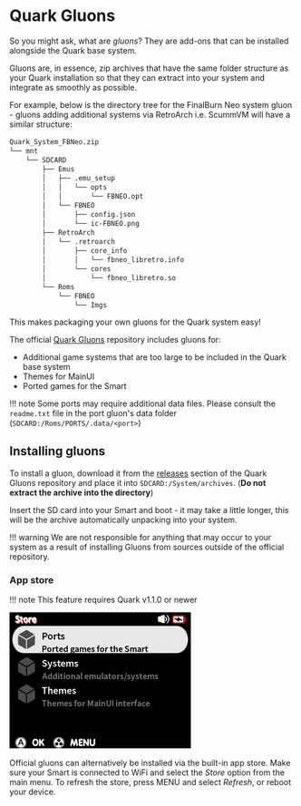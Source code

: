 # Quark Gluons

So you might ask, what are *gluons*? They are add-ons that can be installed alongside the Quark base system.

Gluons are, in essence, zip archives that have the same folder structure as your Quark installation so that they can extract into your system and integrate as smoothly as possible.

For example, below is the directory tree for the FinalBurn Neo system gluon - gluons adding additional systems via RetroArch i.e. ScummVM will have a similar structure:

```
Quark_System_FBNeo.zip
└── mnt
    └── SDCARD
        ├── Emus
        │   ├── .emu_setup
        │   │   └── opts
        │   │       └── FBNEO.opt
        │   └── FBNEO
        │       ├── config.json
        │       └── ic-FBNEO.png
        ├── RetroArch
        │   └── .retroarch
        │       ├── core_info
        │       │   └── fbneo_libretro.info
        │       └── cores
        │           └── fbneo_libretro.so
        └── Roms
            └── FBNEO
                └── Imgs
```

This makes packaging your own gluons for the Quark system easy!

The official [Quark Gluons](https://github.com/cobaltgit/Quark-Gluons) repository includes gluons for:

* Additional game systems that are too large to be included in the Quark base system
* Themes for MainUI
* Ported games for the Smart

!!! note
    Some ports may require additional data files. Please consult the `readme.txt` file in the port gluon's data folder (`SDCARD:/Roms/PORTS/.data/<port>`)

## Installing gluons

To install a gluon, download it from the [releases](https://github.com/cobaltgit/Quark-Gluons/releases) section of the Quark Gluons repository and place it into `SDCARD:/System/archives`. (**Do not extract the archive into the directory**)

Insert the SD card into your Smart and boot - it may take a little longer, this will be the archive automatically unpacking into your system.

!!! warning
    We are not responsible for anything that may occur to your system as a result of installing Gluons from sources outside of the official repository.

### App store

!!! note
    This feature requires Quark v1.1.0 or newer

![Quark app store](../../assets/img/quark_store.png)

Official gluons can alternatively be installed via the built-in app store. Make sure your Smart is connected to WiFi and select the *Store* option from the main menu. To refresh the store, press MENU and select *Refresh*, or reboot your device.